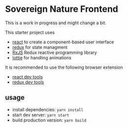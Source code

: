 # Sovereign Nature Frontend



This is a work in progress and might change a bit. 

This starter project uses
* [react](https://reactjs.org/) to create a component-based user interface
* [redux](https://redux.js.org/) for state managment
* [RxJS](https://rxjs-dev.firebaseapp.com/) Redux reactive programming library
* [lottie](https://airbnb.design/lottie/) for handling animations

It is recommended to use the following browser extension
* [react dev tools](https://chrome.google.com/webstore/detail/react-developer-tools/fmkadmapgofadopljbjfkapdkoienihi?hl=de)
* [redux dev tools](https://chrome.google.com/webstore/detail/redux-devtools/lmhkpmbekcpmknklioeibfkpmmfibljd?hl=de)

## usage
* install dependencies: `yarn install`
* start dev server: `yarn start`
* build production version: `yarn build`
